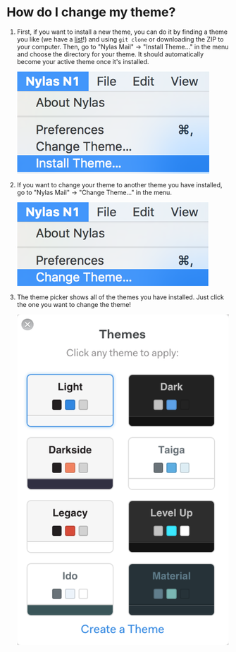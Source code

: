 <div id="container">

# How do I change my theme?

1.  First, if you want to install a new theme, you can do it by finding a theme you like (we have a [list](https://github.com/nylas/N1)!) and using `git clone` or downloading the ZIP to your computer. Then, go to "Nylas Mail" -> "Install Theme..." in the menu and choose the directory for your theme. It should automatically become your active theme once it's installed.

    ![](./205867367-Screen_Shot_2016-03-11_at_2.57.17_PM.png)

2.  If you want to change your theme to another theme you have installed, go to "Nylas Mail" -> "Change Theme..." in the menu.

    ![](./205867397-Screen_Shot_2016-03-11_at_3.01.05_PM.png)

3.  The theme picker shows all of the themes you have installed. Just click the one you want to change the theme!

    ![](./205853368-Screen_Shot_2016-03-11_at_3.03.08_PM.png)

</div>
